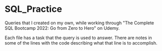 # SQL_Practice
Queries that I created on my own, while working through "The Complete SQL Bootcamp 2022: Go from Zero to Hero" on Udemy.

Each file has a task that the query is used to answer.
There are notes in some of the lines with the code describing what that line is to accomplish. 
